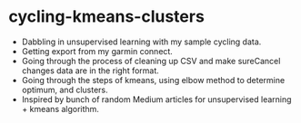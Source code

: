 # cycling-kmeans-clusters
* Dabbling in unsupervised learning with my sample cycling data.
* Getting export from my garmin connect. 
* Going through the process of cleaning up CSV and make sureCancel changes data are in the right format.
* Going through the steps of kmeans, using elbow method to determine optimum, and clusters. 
* Inspired by bunch of random Medium articles for unsupervised learning + kmeans algorithm. 

